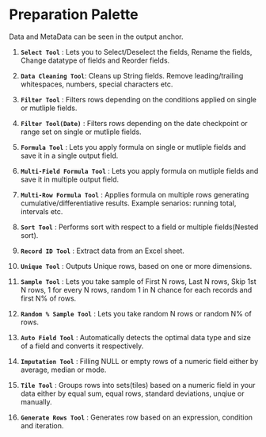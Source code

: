 # Preparation Palette

Data and MetaData can be seen in the output anchor.

1. **`Select Tool`** : Lets you to Select/Deselect the fields, Rename the fields, Change datatype of fields and Reorder fields.

2. **`Data Cleaning Tool`**: Cleans up String fields. Remove leading/trailing whitespaces, numbers, special characters etc.

3. **`Filter Tool`** : Filters rows depending on the conditions applied on single or mutliple fields.

4. **`Filter Tool(Date)`** : Filters rows depending on the date checkpoint or range set on single or mutliple fields.

5. **`Formula Tool`** : Lets you apply formula on single or mutliple fields and save it in a single output field.

6. **`Multi-Field Formula Tool`** : Lets you apply formula on mutliple fields and save it in multiple output field.

7. **`Multi-Row Formula Tool`** : Applies formula on multiple rows generating cumulative/differentiative results. 
                                Example senarios: running total, intervals etc.

8. **`Sort Tool`** : Performs sort with respect to a field or multiple fields(Nested sort).

9. **`Record ID Tool`** : Extract data from an Excel sheet.

10. **`Unique Tool`** : Outputs Unique rows, based on one or more dimensions.

11. **`Sample Tool`** : Lets you take sample of First N rows, Last N rows, Skip 1st N rows, 1 for every N rows, random 1 in N chance for each records and first N% of rows.

12. **`Random % Sample Tool`** : Lets you take random N rows or random N% of rows.

13. **`Auto Field Tool`** : Automatically detects the optimal data type and size of a field and converts it respectively.

14. **`Imputation Tool`** : Filling NULL or empty rows of a numeric field either by average, median or mode.

15. **`Tile Tool`** : Groups rows into sets(tiles) based on a numeric field in your data either by equal sum, equal rows, standard deviations, unqiue or manually.

16. **`Generate Rows Tool`** : Generates row based on an expression, condition and iteration.
